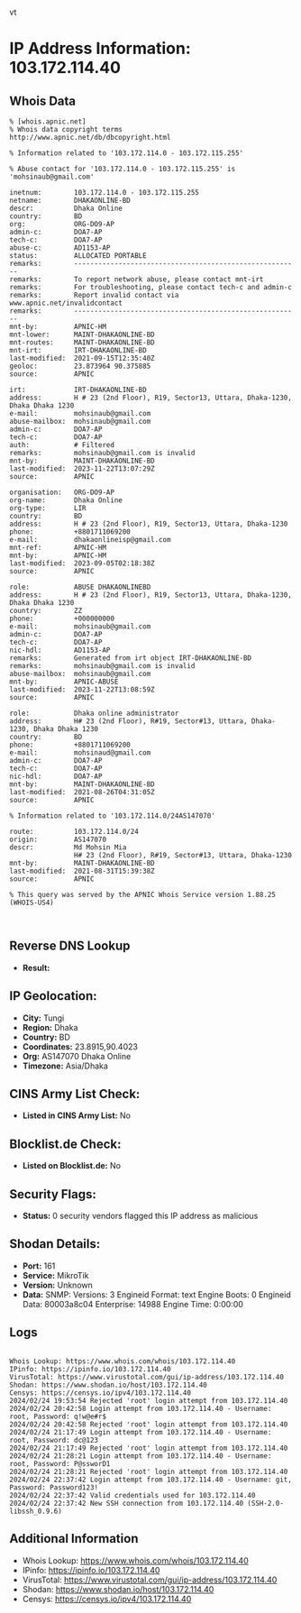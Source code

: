 vt
# IP Address Information: 103.172.114.40

## Whois Data
```
% [whois.apnic.net]
% Whois data copyright terms    http://www.apnic.net/db/dbcopyright.html

% Information related to '103.172.114.0 - 103.172.115.255'

% Abuse contact for '103.172.114.0 - 103.172.115.255' is 'mohsinaub@gmail.com'

inetnum:        103.172.114.0 - 103.172.115.255
netname:        DHAKAONLINE-BD
descr:          Dhaka Online
country:        BD
org:            ORG-DO9-AP
admin-c:        DOA7-AP
tech-c:         DOA7-AP
abuse-c:        AD1153-AP
status:         ALLOCATED PORTABLE
remarks:        --------------------------------------------------------
remarks:        To report network abuse, please contact mnt-irt
remarks:        For troubleshooting, please contact tech-c and admin-c
remarks:        Report invalid contact via www.apnic.net/invalidcontact
remarks:        --------------------------------------------------------
mnt-by:         APNIC-HM
mnt-lower:      MAINT-DHAKAONLINE-BD
mnt-routes:     MAINT-DHAKAONLINE-BD
mnt-irt:        IRT-DHAKAONLINE-BD
last-modified:  2021-09-15T12:35:40Z
geoloc:         23.873964 90.375885
source:         APNIC

irt:            IRT-DHAKAONLINE-BD
address:        H # 23 (2nd Floor), R19, Sector13, Uttara, Dhaka-1230, Dhaka Dhaka 1230
e-mail:         mohsinaub@gmail.com
abuse-mailbox:  mohsinaub@gmail.com
admin-c:        DOA7-AP
tech-c:         DOA7-AP
auth:           # Filtered
remarks:        mohsinaub@gmail.com is invalid
mnt-by:         MAINT-DHAKAONLINE-BD
last-modified:  2023-11-22T13:07:29Z
source:         APNIC

organisation:   ORG-DO9-AP
org-name:       Dhaka Online
org-type:       LIR
country:        BD
address:        H # 23 (2nd Floor), R19, Sector13, Uttara, Dhaka-1230
phone:          +8801711069200
e-mail:         dhakaonlineisp@gmail.com
mnt-ref:        APNIC-HM
mnt-by:         APNIC-HM
last-modified:  2023-09-05T02:18:38Z
source:         APNIC

role:           ABUSE DHAKAONLINEBD
address:        H # 23 (2nd Floor), R19, Sector13, Uttara, Dhaka-1230, Dhaka Dhaka 1230
country:        ZZ
phone:          +000000000
e-mail:         mohsinaub@gmail.com
admin-c:        DOA7-AP
tech-c:         DOA7-AP
nic-hdl:        AD1153-AP
remarks:        Generated from irt object IRT-DHAKAONLINE-BD
remarks:        mohsinaub@gmail.com is invalid
abuse-mailbox:  mohsinaub@gmail.com
mnt-by:         APNIC-ABUSE
last-modified:  2023-11-22T13:08:59Z
source:         APNIC

role:           Dhaka online administrator
address:        H# 23 (2nd Floor), R#19, Sector#13, Uttara, Dhaka-1230, Dhaka Dhaka 1230
country:        BD
phone:          +8801711069200
e-mail:         mohsinaud@gmail.com
admin-c:        DOA7-AP
tech-c:         DOA7-AP
nic-hdl:        DOA7-AP
mnt-by:         MAINT-DHAKAONLINE-BD
last-modified:  2021-08-26T04:31:05Z
source:         APNIC

% Information related to '103.172.114.0/24AS147070'

route:          103.172.114.0/24
origin:         AS147070
descr:          Md Mohsin Mia
                H# 23 (2nd Floor), R#19, Sector#13, Uttara, Dhaka-1230
mnt-by:         MAINT-DHAKAONLINE-BD
last-modified:  2021-08-31T15:39:38Z
source:         APNIC

% This query was served by the APNIC Whois Service version 1.88.25 (WHOIS-US4)



```
## Reverse DNS Lookup
- **Result:** 

## IP Geolocation:
- **City:** Tungi
- **Region:** Dhaka
- **Country:** BD
- **Coordinates:** 23.8915,90.4023
- **Org:** AS147070 Dhaka Online
- **Timezone:** Asia/Dhaka

## CINS Army List Check:
- **Listed in CINS Army List:** 
No

## Blocklist.de Check:
- **Listed on Blocklist.de:** 
No

## Security Flags:
- **Status:** 0 security vendors flagged this IP address as malicious

## Shodan Details:
- **Port:** 161
- **Service:** MikroTik
- **Version:** Unknown
- **Data:** SNMP:
  Versions:
    3
  Engineid Format: text
  Engine Boots: 0
  Engineid Data: 80003a8c04
  Enterprise: 14988
  Engine Time: 0:00:00

## Logs
```

Whois Lookup: https://www.whois.com/whois/103.172.114.40
IPinfo: https://ipinfo.io/103.172.114.40
VirusTotal: https://www.virustotal.com/gui/ip-address/103.172.114.40
Shodan: https://www.shodan.io/host/103.172.114.40
Censys: https://censys.io/ipv4/103.172.114.40
2024/02/24 19:53:54 Rejected 'root' login attempt from 103.172.114.40
2024/02/24 20:42:58 Login attempt from 103.172.114.40 - Username: root, Password: q!w@e#r$
2024/02/24 20:42:58 Rejected 'root' login attempt from 103.172.114.40
2024/02/24 21:17:49 Login attempt from 103.172.114.40 - Username: root, Password: dc@123
2024/02/24 21:17:49 Rejected 'root' login attempt from 103.172.114.40
2024/02/24 21:28:21 Login attempt from 103.172.114.40 - Username: root, Password: P@ssworD1
2024/02/24 21:28:21 Rejected 'root' login attempt from 103.172.114.40
2024/02/24 22:37:42 Login attempt from 103.172.114.40 - Username: git, Password: Password123!
2024/02/24 22:37:42 Valid credentials used for 103.172.114.40
2024/02/24 22:37:42 New SSH connection from 103.172.114.40 (SSH-2.0-libssh_0.9.6)

```
## Additional Information
- Whois Lookup: https://www.whois.com/whois/103.172.114.40
- IPinfo: https://ipinfo.io/103.172.114.40
- VirusTotal: https://www.virustotal.com/gui/ip-address/103.172.114.40
- Shodan: https://www.shodan.io/host/103.172.114.40
- Censys: https://censys.io/ipv4/103.172.114.40

